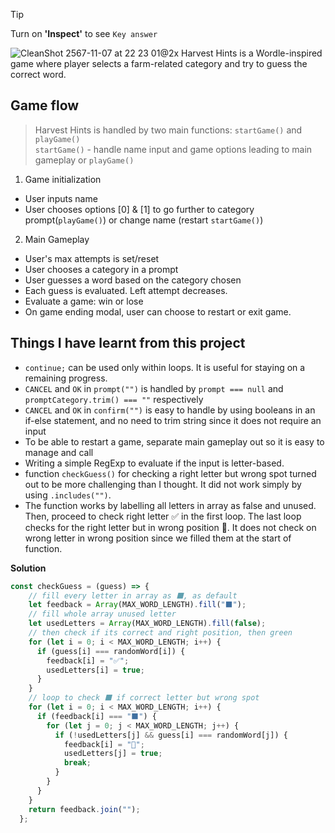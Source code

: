 > [!TIP]
> Turn on **'Inspect'** to see `Key answer`

![CleanShot 2567-11-07 at 22 23 01@2x](https://github.com/user-attachments/assets/ccff3814-92d6-4e68-b62e-ae0c255d9814)
Harvest Hints is a Wordle-inspired game where player selects a farm-related category and try to guess the correct word.

## Game flow
> Harvest Hints is handled by two main functions: `startGame()` and `playGame()`
> <br> `startGame()` - handle name input and game options leading to main gameplay or `playGame()`
1. Game initialization
- User inputs name
- User chooses options [0] & [1] to go further to category prompt(`playGame()`) or change name (restart `startGame()`)
2. Main Gameplay
- User's max attempts is set/reset
- User chooses a category in a prompt
- User guesses a word based on the category chosen
- Each guess is evaluated. Left attempt decreases.
- Evaluate a game: win or lose
- On game ending modal, user can choose to restart or exit game.


## Things I have learnt from this project
- `continue;` can be used only within loops. It is useful for staying on a remaining progress.
- `CANCEL` and `OK` in `prompt("")` is handled by `prompt === null` and `promptCategory.trim() === ""` respectively
- `CANCEL` and `OK` in `confirm("")` is easy to handle by using booleans in an if-else statement, and no need to trim string since it does not require an input
- To be able to restart a game, separate main gameplay out so it is easy to manage and call
- Writing a simple RegExp to evaluate if the input is letter-based.
- function `checkGuess()` for checking a right letter but wrong spot turned out to be more challenging than I thought. It did not work simply by using `.includes("")`. 
- The function works by labelling all letters in array as false and unused. Then, proceed to check right letter ✅ in the first loop. The last loop checks for the right letter but in wrong position 🐥. It does not check on wrong letter in wrong position since we filled them at the start of function.

**Solution** 
```javascript
const checkGuess = (guess) => {
    // fill every letter in array as ⬛️, as default
    let feedback = Array(MAX_WORD_LENGTH).fill("⬛️");
    // fill whole array unused letter
    let usedLetters = Array(MAX_WORD_LENGTH).fill(false);
    // then check if its correct and right position, then green
    for (let i = 0; i < MAX_WORD_LENGTH; i++) {
      if (guess[i] === randomWord[i]) {
        feedback[i] = "✅";
        usedLetters[i] = true;
      }
    }
    // loop to check ⬛️ if correct letter but wrong spot
    for (let i = 0; i < MAX_WORD_LENGTH; i++) {
      if (feedback[i] === "⬛️") {
        for (let j = 0; j < MAX_WORD_LENGTH; j++) {
          if (!usedLetters[j] && guess[i] === randomWord[j]) {
            feedback[i] = "🐥";
            usedLetters[j] = true;
            break;
          }
        }
      }
    }
    return feedback.join("");
  };
```
